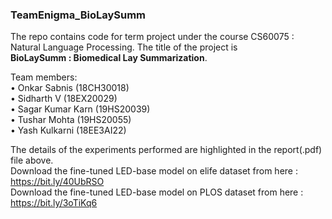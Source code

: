 ### TeamEnigma_BioLaySumm

The repo contains code for term project under the course CS60075 : Natural Language Processing.
The title of the project is <br/> 
**BioLaySumm : Biomedical Lay Summarization**. <br />

Team members: <br/>
• Onkar Sabnis (18CH30018) <br/>
• Sidharth V (18EX20029) <br/>
• Sagar Kumar Karn (19HS20039) <br/>
• Tushar Mohta (19HS20055) <br/>
• Yash Kulkarni (18EE3AI22) <br/>

The details of the experiments performed are highlighted in the report(.pdf) file above. <br/>
Download the fine-tuned LED-base model on elife dataset from here : https://bit.ly/40UbRSO <br/>
Download the fine-tuned LED-base model on PLOS dataset from here : https://bit.ly/3oTiKq6

